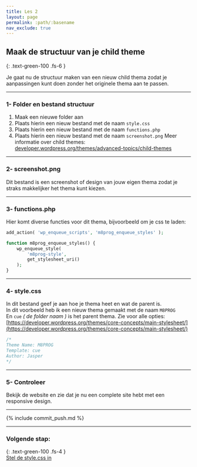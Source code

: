 ```yaml
---
title: Les 2
layout: page
permalink: :path/:basename
nav_exclude: true
---
```


## Maak de structuur van je child theme
{: .text-green-100 .fs-6 }

Je gaat nu de structuur maken van een nieuw child thema zodat je aanpassingen kunt doen zonder het originele thema aan te passen.    

---
### 1- Folder en bestand structuur
1. Maak een nieuwe folder aan
2. Plaats hierin een nieuw bestand met de naam `style.css`
3. Plaats hierin een nieuw bestand met de naam `functions.php`
4. Plaats hierin een nieuw bestand met de naam `screenshot.png`
Meer informatie over child themes: [developer.wordpress.org/themes/advanced-topics/child-themes](https://developer.wordpress.org/themes/advanced-topics/child-themes/)

---
### 2- screenshot.png
Dit bestand is een screenshot of design van jouw eigen thema zodat je straks makkelijker het thema kunt kiezen.

---
### 3- functions.php
Hier komt diverse functies voor dit thema, bijvoorbeeld om je css te laden:
```php
add_action( 'wp_enqueue_scripts', 'm8prog_enqueue_styles' );

function m8prog_enqueue_styles() {
	wp_enqueue_style(
		'm8prog-style',
		get_stylesheet_uri()
	);
}
```

---
### 4- style.css
In dit bestand geef je aan hoe je thema heet en wat de parent is.  
In dit voorbeeld heb ik een nieuw thema gemaakt met de naam `M8PROG`  
En `cue` _( de folder naam )_ is het parent thema. 
Zie voor alle opties: [https://developer.wordpress.org/themes/core-concepts/main-stylesheet/](https://developer.wordpress.org/themes/core-concepts/main-stylesheet/)
```css
/*
Theme Name: M8PROG
Template: cue
Author: Jasper
*/

```

---
### 5- Controleer
Bekijk de website en zie dat je nu een complete site hebt met een responsive design.

---

{% include commit_push.md %}

---
### Volgende stap:
{: .text-green-100 .fs-4 }  
[Stel de style.css in](style_css)

